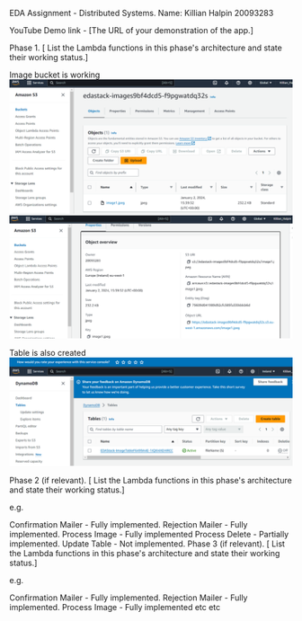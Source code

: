 
EDA Assignment - Distributed Systems.
Name: Killian Halpin 20093283

YouTube Demo link - [The URL of your demonstration of the app.]


Phase 1.
[ List the Lambda functions in this phase's architecture and state their working status.]

Image bucket is working 
![Alt text](image.png)
![Alt text](image-1.png)

Table is also created
![Alt text](image-2.png)

Phase 2 (if relevant).
[ List the Lambda functions in this phase's architecture and state their working status.]

e.g.

Confirmation Mailer - Fully implemented.
Rejection Mailer - Fully implemented.
Process Image - Fully implemented
Process Delete - Partially implemented.
Update Table - Not implemented.
Phase 3 (if relevant).
[ List the Lambda functions in this phase's architecture and state their working status.]

e.g.

Confirmation Mailer - Fully implemented.
Rejection Mailer - Fully implemented.
Process Image - Fully implemented
etc
etc
